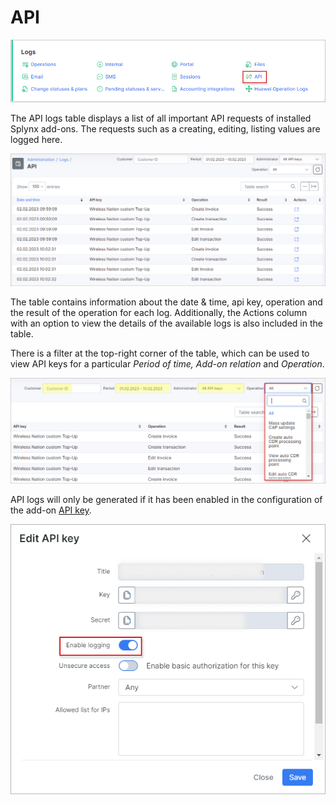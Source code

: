 API
===

![Icon](icon.png)

The API logs table displays a list of all important API requests of installed Splynx add-ons. The requests such as a creating, editing, listing values are logged here.

![API logs](API_logs.png)

The table contains information about the date & time, api key, operation and the result of the operation for each log. Additionally, the Actions column with an option to view the details of the available logs is also included in the table.

There is a filter at the top-right corner of the table, which can be used to view API keys for a particular *Period of time, Add-on relation* and *Operation*.

![Filter](filter.png)

API logs will only be generated if it has been enabled in the configuration of the add-on [API key](administration/main/api_keys/api_keys.md).

![API Key](API_key.png)

